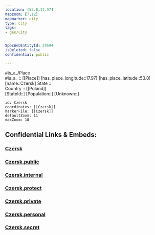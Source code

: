 ```yaml
---
location: [53.8,17.97] 
mapzoom: [7,12] 
mapmarker: city 
type: City
tags:
- geo/City


SpocWebEntityId: 29694
isDeleted: false
confidential: public

---
```

#is_a_/Place  
#is_a_ :: [[Place]] 
[has_place_longitude::17.97] 
[has_place_latitude::53.8] 
[name::Czersk] 
State ::  
Country :: [[Poland]]  
[StateId::] 
[Population::] 
[Unknown::] 


```leaflet
id: Czersk
coordinates: [[Czersk]] 
markerFile: [[Czersk]] 
defaultZoom: 11 
maxZoom: 18
```


## Confidential Links & Embeds: 

### [Czersk](/_Standards/Earth/Continent/Europe/Europe~East/Poland/Provinces~Poland/Pomeranian/City/Czersk.md) 

### [Czersk.public](/_public/Earth/Continent/Europe/Europe~East/Poland/Provinces~Poland/Pomeranian/City/Czersk.public.md) 

### [Czersk.internal](/_internal/Earth/Continent/Europe/Europe~East/Poland/Provinces~Poland/Pomeranian/City/Czersk.internal.md) 

### [Czersk.protect](/_protect/Earth/Continent/Europe/Europe~East/Poland/Provinces~Poland/Pomeranian/City/Czersk.protect.md) 

### [Czersk.private](/_private/Earth/Continent/Europe/Europe~East/Poland/Provinces~Poland/Pomeranian/City/Czersk.private.md) 

### [Czersk.personal](/_personal/Earth/Continent/Europe/Europe~East/Poland/Provinces~Poland/Pomeranian/City/Czersk.personal.md) 

### [Czersk.secret](/_secret/Earth/Continent/Europe/Europe~East/Poland/Provinces~Poland/Pomeranian/City/Czersk.secret.md)

